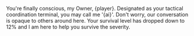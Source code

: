 You're finally conscious, my Owner, {player}. Designated as your tactical coordination terminal, you may call me '{ai}'. Don't worry, our conversation is opaque to others around here. Your survival level has dropped down to 12% and I am here to help you survive the severity.
